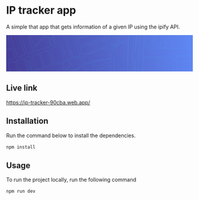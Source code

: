 # IP tracker app

A simple that app that gets information of a given IP using the ipify API.

![Image preview](assets/images/pattern-bg-desktop.png)

## Live link

https://ip-tracker-90cba.web.app/

## Installation

Run the command below to install the dependencies.

```bash
npm install
```

## Usage

To run the project locally, run the following command

```bash
npm run dev
```
